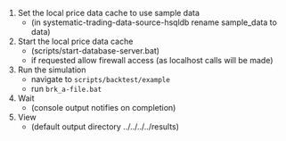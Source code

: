 1. Set the local price data cache to use sample data 
	* (in systematic-trading-data-source-hsqldb rename sample_data to data)
2. Start the local price data cache
	* (scripts/start-database-server.bat)
	* if requested allow firewall access (as localhost calls will be made)
3. Run the simulation
	* navigate to `scripts/backtest/example`
	* run `brk_a-file.bat`
4. Wait
	* (console output notifies on completion)
5. View
	* (default output directory ../../../../results)
